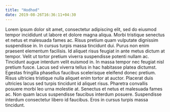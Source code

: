 ```yaml
---
title: "Hodhod"
date: 2019-08-26T16:36:11+04:30
---
```



Lorem ipsum dolor sit amet, consectetur adipiscing elit, sed do eiusmod tempor incididunt ut labore et dolore magna aliqua. Morbi tristique senectus et netus et malesuada fames ac. Risus pretium quam vulputate dignissim suspendisse in. In cursus turpis massa tincidunt dui. Purus non enim praesent elementum facilisis. Id aliquet risus feugiat in ante metus dictum at tempor. Velit ut tortor pretium viverra suspendisse potenti nullam ac. Tincidunt augue interdum velit euismod in. In massa tempor nec feugiat nisl pretium fusce. Lacus sed viverra tellus in hac habitasse platea dictumst. Egestas fringilla phasellus faucibus scelerisque eleifend donec pretium. Risus ultricies tristique nulla aliquet enim tortor at auctor. Placerat duis ultricies lacus sed turpis tincidunt id aliquet risus. Pharetra convallis posuere morbi leo urna molestie at. Senectus et netus et malesuada fames ac. Non quam lacus suspendisse faucibus interdum posuere. Suspendisse interdum consectetur libero id faucibus. Eros in cursus turpis massa tincidunt.
